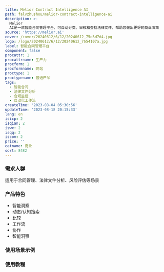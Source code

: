 ```yaml
---
title: Melior Contract Intelligence AI
path: falvzhushou/melior-contract-intelligence-ai
description: >-
  Melior
  AI是一款智能合同管理平台，可自动分类、审核和查找法律文件，帮助您做出更好的商业决策并轻松自动化工作流程。它可以快速分析合同、识别关键条款、提取相关信息，并标记潜在风险或不一致之处，减少人为错误，节省合同管理的前后签署阶段的时间，并加快谈判进程。
source: 'https://melior.ai'
cover: /cover/20240612/6/12/20240612_75e3d7d4.jpg
logo: /logo/20240612/6/12/20240612_7654107a.jpg
label: 智能合同管理平台
component: false
procattr: 1
procattrname: 生产力
procform: 1
procformname: 网站
proctype: 1
proctypename: 普通产品
tags:
  - 智能合同
  - 法律文件分析
  - 合规监控
  - 自动化工作流
createTime: '2023-08-04 05:30:56'
updateTime: '2023-08-18 20:15:33'
lang: en
isicp: 2
isqian: 2
iswx: 2
isqq: 2
iscom: 2
price: ''
catname: 商业
sort: 8482
---
```




### 需求人群
适用于合同管理、法律文件分析、风险评估等场景

### 产品特色
- 智能洞察
- 动态/认知搜索
- 比较
- 工作流
- 协作
- 智能洞察

### 使用场景示例


### 使用教程


  
